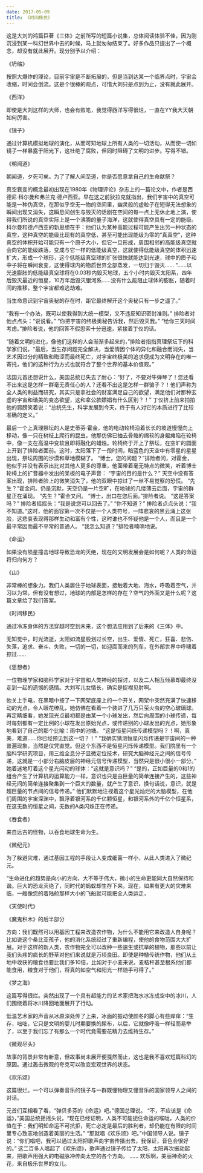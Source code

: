 ```yaml
---
date: 2017-05-09
title: 《时间移民》
---
```




这是大刘的鸿篇巨著《三体》之前所写的短篇小说集，总体阅读体验不佳，因为刚沉浸到某一科幻世界中去的时候，马上就匆匆结束了。好多作品只提出了一个概念，却没有就此展开。现分别予以介绍：

 

《坍缩》

按照大爆炸的理论，目前宇宙是不断拓展的，但是当到达某一个临界点时，宇宙会收缩，时间会倒流。这是个很棒的观点，可惜大刘只是点到为止，没有就此展开。

《西洋》

即使是大刘这样的大师，也会有败笔，我觉得西洋写得很烂，一直在YY我大天朝如何厉害。

《镜子》

通过计算机模拟地球的演化，从而可知地球上所有人类的一切活动，从而使一切如镜子一样暴露于阳光下，这杜绝了腐败，但同时阻碍了文明的进步。写得不错。

 《朝闻道》

朝闻道，夕死可矣。为了了解人间至道，你是否愿意拿自己的生命献祭？

 真空衰变的概念最初出现在1980年《物理评论》杂志上的一篇论文中，作者是西德尼·科尔曼和弗兰克·德卢西亚。早在这之前狄拉克就指出，我们宇宙中的真空可能是一种伪真空，在那似乎空无一物的空间里，幽灵般的虚粒子在短得无法想象的瞬间出现又消失，这瞬息间创生与毁灭的话剧在空间的每一点上无休止地上演，使得我们所说的真空实际上是一个沸腾的量子海洋，这就使得真空具有一定的能级。科尔曼和德卢西亚的新思想在于：他们认为某种高能过程可能产生出另一种状态的真空，这种真空的能级比现有的真空低，甚至可能出现能级为零的“真真空”，这种真空的体积开始可能只有一个原子大小，但它一旦形成，周围相邻的高能级真空就会向它的能级跌落，变成与它一样的低能级真空，这就使得低能级真空的体积迅速扩大，形成一个球形，这个低能级真空球的扩张很快就能达到光速，球中的质子和中子将在瞬间衰变，这使得球内的物质世界全部蒸发，一切归于毁灭…… “……以光速膨胀的低能级真空球将在0.03秒内毁灭地球，五个小时内毁灭太阳系，四年后毁灭最近的恒星，10万年后毁灭银河系……没有什么能阻止球体的膨胀，随着时间的推移，整个宇宙都难逃劫难。

  当生命意识到宇宙奥秘的存在时，距它最终解开这个奥秘只有一步之遥了。”

 “我有一个办法，既可以使我得到大统一模型，又不违反知识密封准则。” 排险者对他点点头：“说说看。” “你把宇宙的终极奥秘告诉我，然后毁灭我。” “给你三天时间考虑。”排险者说，他的回答不假思索十分迅速，紧接着丁仪的话。

 

 “随着文明的进化，像他们这样的人会渐渐多起来的，”排险者指指真理祭坛下的科学家们说，“最后，当生存问题完全解决，当爱情因个体的异化和融合而消失，当艺术因过分的精致和晦涩而最终死亡，对宇宙终极美的追求便成为文明存在的唯一寄托，他们的这种行为方式也就符合了整个世界的基本价值观。”

 

法国元首还想说什么，美国总统已失去了耐心：“好了，不要对牛弹琴了！您还看不出来这是怎样一群毫无责任心的人？还看不出这是怎样一群骗子？！他们声称为全人类的利益而研究，其实只是拿社会的财富满足自己的欲望，满足他们对那种玄虚的宇宙和谐美的变态欲望，这和拿公款嫖娼有什么区别？！” 丁仪挤上前来拍拍他的肩膀笑着说：“总统先生，科学发展到今天，终于有人对它的本质进行了比较准确的定义。” 

 

最后一个上真理祭坛的人是史蒂芬·霍金，他的电动轮椅沿着长长的坡道慢慢向上移动，像一只在树枝上爬行的昆虫。他那仿佛已抽去骨骼的绵软的身躯瘫陷在轮椅中，像一支在高温中变软且即将融化的蜡烛。轮椅终于开上了祭坛，在空旷的圆面上开到了排险者面前。这时，太阳落下了一段时间，暗蓝色的天空中有零星的星星出现，祭坛周围的沙漠和草地模糊了。 “博士，您的问题？”排险者问，对霍金，他似乎并没有表示出比对其他人更多的尊重，他面带着毫无特点的微笑，听着博士轮椅上的扩音器中发出的呆板的电子声音： “宇宙的目的是什么？” 天空中没有答案出现，排险者脸上的微笑消失了，他的双眼中掠过了一丝不易觉察的恐慌。 “先生？”霍金问。仍是沉默，天空仍是一片空旷，在地球的几缕薄云后面，宇宙的群星正在涌现。 “先生？”霍金又问。 “博士，出口在您后面。”排险者说。 “这是答案吗？” 排险者摇摇头：“我是说您可以回去了。” “你不知道？” 排险者点点头说：“我不知道。”这时，他的面容第一次不仅是一个人类符号，一阵悲哀的黑云涌上这张脸，这悲哀表现得那样生动和富有个性，这时谁也不怀疑他是一个人，而且是一个最平常因而最不平常的普通人。 “我怎么知道？”排险者喃喃地说。

 《命运》

如果没有陨星撞击地球导致恐龙的灭绝，现在的文明发展会是如何呢？人类的命运将归向何方？

《山》

非常棒的想象力。我们人类居住于地球表面，接触着大地、海水，呼吸着空气，并习以为常。但有没有想过，地球的内部是怎样的存在？空气的外面又是什么呢？这篇文章给了我们答案。

 《时间移民》

通过冷冻身体的方法穿越时空到未来，这个想法应用到了后来的《三体》中。

 

无知觉中，时光流逝，太阳如流星般划过长空，出生、爱情、死亡，狂喜、悲伤、失落，追求、奋斗、失败，一切的一切，如迎面而来的列车，在外部世界中呼啸着掠过……

 《思想者》

一位物理学家和脑科学家对于宇宙和人类神经的探讨，以及二人相互倾慕却最终没走到一起的遗憾的感情。大刘写儿女情长，确实是捉襟见肘啊。

 

他关上手电，在黑暗中按了一下网架底座上的一个开关，网架中突然充满了快速移动的光点，令人眼花缭乱，她仿佛在看着一个装进了几万只萤火虫的空心玻璃球。再定睛细看，她发现光点最初都是由某一个小球发出，然后向周围的小球传递，每时每刻都有一定比例的小球在发出原始光点，或传递别的小球发出的光点，她形象地看到了自己的那个比喻：雨中的池塘。 “这是恒星闪烁传递模型吗？！啊，真美，难道……你已经预见到这一切？！” “我确实猜测恒星闪烁传递是宇宙间的一种普遍现象，当然是仅凭直觉。但这个东西不是恒星闪烁传递模型。我们院里有一个脑科学研究项目，用三维全息分子显微定位技术，研究大脑神经元之间的信号传递，这就是一小部分右脑皮层的神经元信号传递模型，当然只是很小很小一部分。” 她着迷地盯着这个星光闪动的球体：“这就是意识吗？” “是的，正如巨量的0和1的组合产生了计算机的运算能力一样，意识也只是由巨量的简单连接产生的，这些神经元间的简单连接聚集到一个巨大的数量，就产生了意识，换句话说，意识，就是超巨量的节点间的信号传递。” 他们默默地注视着这个星光灿烂的大脑模型，在他们周围的宇宙深渊中，飘浮着银河系的千亿颗恒星，和银河系外的千亿个恒星系，在这无数的恒星之间，无数的A类闪烁正在传递。

 

 

《吞食者》

来自远古的怪物，以吞食地球生命为生。

 

 《微纪元》

为了躲避灾难，通过基因工程的手段让人变成细菌一样小，从此人类进入了微纪元。

 

“生命进化的趋势是向小的方向，大不等于伟大，微小的生命更能同大自然保持和谐。巨大的恐龙灭绝了，同时代的蚂蚁却生存下来。现在，如果有更大的灾难来临，一艘像您的着陆舱那样大小的飞船就可能把全人类运走，

 

《天使时代》

《魔鬼积木》的后半部分

方向：我们既然可以用基因工程来改造农作物，为什么不能用它来改造人自身呢？比如说这个桑比亚孩子，他的消化系统经过了重新编程，使他的食物范围大大扩展。对于这样的新人类，农作物完全可以改种一些速生或抗旱的植物，那些以前让我们头疼的疯长的野草对他们来说就是万顷良田。即使是种植传统作物，他们从土地中收获的粮食也要比我们多10倍，比如对于小麦来说，麦秸秆甚至根系他们都能食用，粮食对于他们，将真的如空气和阳光一样随手可得了。”

 

《梦之海》

这篇写得很烂。突然出现了一个具有超能力的艺术家把海水冰冻成空中的冰川，人们围绕着将冰川降回地面展开了行动。

低温艺术家的声音从冰原深处传了上来，冰面的振动使颜冬的脚心有些痒痒：“生存，咄咄，它只是文明的婴儿时期要换的尿布，以后，它就像呼吸一样轻而易举了，以至于我们忘了有那么一个时代竟需要花精力去维持生存。”

《微观尽头》

故事的背景非常有新意，但故事尚未展开便戛然而止，这也是我不喜欢短篇科幻的原因。通过轰击微观的夸克可以改变宏观世界的状态。

 

 

 《欢乐颂》

这篇很烂。一个可以弹奏音乐的镜子与一群既懂物理又懂音乐的国家领导人之间的对话。

元首们互相看了看，“弹贝多芬的《命运》吧。”德国总理说。 “不，不应该是《命运》，”美国总统摇摇头说，“现在已经证明，人类不可能扼住命运的喉咙，人类的价值在于：我们明知命运不可抗拒，死亡必定是最后的胜利者，却仍能在有限的时间里专心致志地创造着美丽的生活。” “那就唱《欢乐颂》吧。”中国领导人说。镜子说：“你们唱吧，我可以通过太阳把歌声向宇宙传播出去，我保证，音色会很好的。” 这二百多人唱起了《欢乐颂》，歌声通过镜子传给了太阳，太阳再次振动起来，把歌声用强大的电磁脉冲传向太空的各个方向。 …… 欢乐啊，美丽神奇的火花，来自极乐世界的女儿。